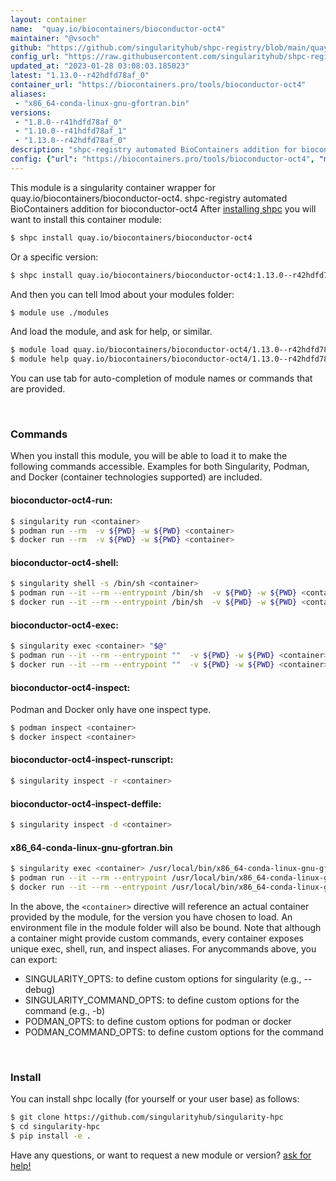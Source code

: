 ```yaml
---
layout: container
name:  "quay.io/biocontainers/bioconductor-oct4"
maintainer: "@vsoch"
github: "https://github.com/singularityhub/shpc-registry/blob/main/quay.io/biocontainers/bioconductor-oct4/container.yaml"
config_url: "https://raw.githubusercontent.com/singularityhub/shpc-registry/main/quay.io/biocontainers/bioconductor-oct4/container.yaml"
updated_at: "2023-01-28 03:08:03.185023"
latest: "1.13.0--r42hdfd78af_0"
container_url: "https://biocontainers.pro/tools/bioconductor-oct4"
aliases:
 - "x86_64-conda-linux-gnu-gfortran.bin"
versions:
 - "1.8.0--r41hdfd78af_0"
 - "1.10.0--r41hdfd78af_1"
 - "1.13.0--r42hdfd78af_0"
description: "shpc-registry automated BioContainers addition for bioconductor-oct4"
config: {"url": "https://biocontainers.pro/tools/bioconductor-oct4", "maintainer": "@vsoch", "description": "shpc-registry automated BioContainers addition for bioconductor-oct4", "latest": {"1.13.0--r42hdfd78af_0": "sha256:85633a5835760f8966ca4cca6419f273ba298fed3d5fc41b6a40b5a6cd008ffd"}, "tags": {"1.8.0--r41hdfd78af_0": "sha256:73a49bec10fa4164f6a98ba6883c2e4ca80075369a11e1df138a2eb499d397fa", "1.10.0--r41hdfd78af_1": "sha256:3ae7545121dc8999620116b2e27bc4d6d28c4444dfa0735ef8ed39f0bdc303d6", "1.13.0--r42hdfd78af_0": "sha256:85633a5835760f8966ca4cca6419f273ba298fed3d5fc41b6a40b5a6cd008ffd"}, "docker": "quay.io/biocontainers/bioconductor-oct4", "aliases": {"x86_64-conda-linux-gnu-gfortran.bin": "/usr/local/bin/x86_64-conda-linux-gnu-gfortran.bin"}}
---
```


This module is a singularity container wrapper for quay.io/biocontainers/bioconductor-oct4.
shpc-registry automated BioContainers addition for bioconductor-oct4
After [installing shpc](#install) you will want to install this container module:


```bash
$ shpc install quay.io/biocontainers/bioconductor-oct4
```

Or a specific version:

```bash
$ shpc install quay.io/biocontainers/bioconductor-oct4:1.13.0--r42hdfd78af_0
```

And then you can tell lmod about your modules folder:

```bash
$ module use ./modules
```

And load the module, and ask for help, or similar.

```bash
$ module load quay.io/biocontainers/bioconductor-oct4/1.13.0--r42hdfd78af_0
$ module help quay.io/biocontainers/bioconductor-oct4/1.13.0--r42hdfd78af_0
```

You can use tab for auto-completion of module names or commands that are provided.

<br>

### Commands

When you install this module, you will be able to load it to make the following commands accessible.
Examples for both Singularity, Podman, and Docker (container technologies supported) are included.

#### bioconductor-oct4-run:

```bash
$ singularity run <container>
$ podman run --rm  -v ${PWD} -w ${PWD} <container>
$ docker run --rm  -v ${PWD} -w ${PWD} <container>
```

#### bioconductor-oct4-shell:

```bash
$ singularity shell -s /bin/sh <container>
$ podman run --it --rm --entrypoint /bin/sh  -v ${PWD} -w ${PWD} <container>
$ docker run --it --rm --entrypoint /bin/sh  -v ${PWD} -w ${PWD} <container>
```

#### bioconductor-oct4-exec:

```bash
$ singularity exec <container> "$@"
$ podman run --it --rm --entrypoint ""  -v ${PWD} -w ${PWD} <container> "$@"
$ docker run --it --rm --entrypoint ""  -v ${PWD} -w ${PWD} <container> "$@"
```

#### bioconductor-oct4-inspect:

Podman and Docker only have one inspect type.

```bash
$ podman inspect <container>
$ docker inspect <container>
```

#### bioconductor-oct4-inspect-runscript:

```bash
$ singularity inspect -r <container>
```

#### bioconductor-oct4-inspect-deffile:

```bash
$ singularity inspect -d <container>
```


#### x86_64-conda-linux-gnu-gfortran.bin

```bash
$ singularity exec <container> /usr/local/bin/x86_64-conda-linux-gnu-gfortran.bin
$ podman run --it --rm --entrypoint /usr/local/bin/x86_64-conda-linux-gnu-gfortran.bin   -v ${PWD} -w ${PWD} <container> -c " $@"
$ docker run --it --rm --entrypoint /usr/local/bin/x86_64-conda-linux-gnu-gfortran.bin   -v ${PWD} -w ${PWD} <container> -c " $@"
```



In the above, the `<container>` directive will reference an actual container provided
by the module, for the version you have chosen to load. An environment file in the
module folder will also be bound. Note that although a container
might provide custom commands, every container exposes unique exec, shell, run, and
inspect aliases. For anycommands above, you can export:

 - SINGULARITY_OPTS: to define custom options for singularity (e.g., --debug)
 - SINGULARITY_COMMAND_OPTS: to define custom options for the command (e.g., -b)
 - PODMAN_OPTS: to define custom options for podman or docker
 - PODMAN_COMMAND_OPTS: to define custom options for the command

<br>

### Install

You can install shpc locally (for yourself or your user base) as follows:

```bash
$ git clone https://github.com/singularityhub/singularity-hpc
$ cd singularity-hpc
$ pip install -e .
```

Have any questions, or want to request a new module or version? [ask for help!](https://github.com/singularityhub/singularity-hpc/issues)